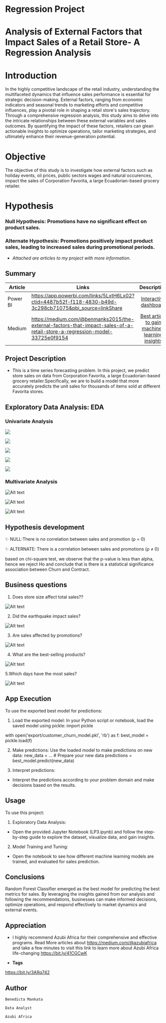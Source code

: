 
# Regression Project

# Analysis of External Factors that Impact Sales of a Retail Store- A Regression Analysis
# Introduction
 In the highly competitive landscape of the retail industry, understanding the multifaceted dynamics that influence sales performance is essential for strategic decision-making. External factors, ranging from economic indicators and seasonal trends to marketing efforts and competitive influences, play a pivotal role in shaping a retail store's sales trajectory. Through a comprehensive regression analysis, this study aims to delve into the intricate relationships between these external variables and sales outcomes. By quantifying the impact of these factors, retailers can glean actionable insights to optimize operations, tailor marketing strategies, and ultimately enhance their revenue-generation potential.

# Objective
 The objective of this study is to investigate how external factors such as holiday events, oil prices, public sectors wages and natural occurences, impact the sales of Corporation Favorita, a large Ecuadorian-based grocery retailer.

# Hypothesis

### Null Hypothesis: Promotions have no significant effect on product sales.

### Alternate Hypothesis:  Promotions positively impact product sales, leading to increased sales during promotional periods.

-  *Attached are articles to my project with more information.*
## Summary
| Article     | Links      | Description |
|-----------|-------------|:-------------:|
|Power BI| https://app.powerbi.com/links/5LxtH6Lx02?ctid=4487b52f-f118-4830-b49d-3c298cb71075&pbi_source=linkShare  |  [Interactive dashboard](/) |
|Medium   |   https://medium.com/@benmanks2015/the-external-factors-that-impact-sales-of-a-retail-store-a-regression-model-33725e0f9154                       |  [ Best article to gain machine-learning insights                        ](/) |

## Project Description

-  This is a time series forecasting problem. In this project, we predict store sales on data from Corporation Favorita, a large Ecuadorian-based grocery retailer.Specifically, we are to build a model that more accurately predicts the unit sales for thousands of items sold at different Favorita stores.

## Exploratory Data Analysis: EDA

### Univariate Analysis

![](images/oil.png)

![](images/cities.png)

![](images/monthlysales.png)

![](images/monthlysales.png)

![](images/product.png)

### Multivariate Analysis 

![Alt text](images/salesandtransactions.png)

![Alt text](images/transactionbystores)

![Alt text](images/salesforholiday.png)

## Hypothesis development

✨ NULL:There is no correlation between sales and promotion (ρ = 0)

✨ ALTERNATE: There is a correlation between sales and promotions (ρ ≠ 0)

based on chi-square test, we observe that the p-value is less than alpha, hence we reject Ho and conclude that is there is a statistical significance association between Churn and Contract.

## Business questions
1. Does store size affect total sales?? 

![Alt text](images/cluster.png)

2. Did the earthquake impact sales?

![Alt text](images/earthquake.png)

3. Are sales affected by promotions?

![Alt text](images/promotedandnonpromoted.png)

4. What are the best-selling products?

![Alt text](images/product.png)

5.Which days have the most sales?

![Alt text](images/dayofsalesbyweek.png)



## App Execution

To use the exported best model for predictions:
1. Load the exported model:
In your Python script or notebook, load the saved model using pickle:
import pickle

with open('export/customer_churn_model.pkl', 'rb') as f:
  best_model = pickle.load(f)

2. Make predictions:
Use the loaded model to make predictions on new data:
new_data = ...  # Prepare your new data
predictions = best_model.predict(new_data)

3. Interpret predictions:
- Interpret the predictions according to your problem domain and make decisions based on the results.

## Usage

To use this project:

1. Exploratory Data Analysis:
- Open the provided Jupyter Notebook (LP3.ipynb) and follow the step-by-step guide to explore the dataset, visualize data, and gain insights.

2. Model Training and Tuning:
- Open the notebook to see how different machine learning models are trained,  and evaluated for sales prediction.



## Conclusions 

Random Forest Classifier emerged as the best model for predicting the best metrics for sales. By leveraging the insights gained from our analysis and following the recommendations, businesses can make informed decisions, optimize operations, and respond effectively to market dynamics and external events.



## Appreciation
-   I highly recommend Azubi Africa for their comprehensive and effective programs. Read More articles about https://medium.com/@azubiafrica and take a few minutes to visit this link to learn more about Azubi Africa life-changing https://bit.ly/41CGCwK 

-  **Tags**

https://bit.ly/3ARq742


## Author

`Benedicta Mankata `

`Data Analyst`

`Azubi Africa`